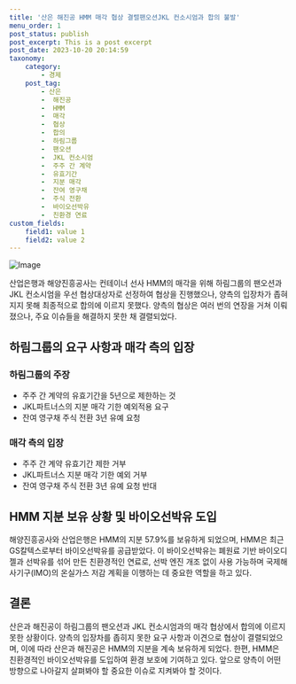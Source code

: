 ```yaml
---
title: '산은 해진공 HMM 매각 협상 결렬팬오션JKL 컨소시엄과 합의 불발'
menu_order: 1
post_status: publish
post_excerpt: This is a post excerpt
post_date: 2023-10-20 20:14:59
taxonomy:
    category:
        - 경제
    post_tag:
        - 산은
        -  해진공
        -  HMM
        -  매각
        -  협상
        -  합의
        -  하림그룹
        -  팬오션
        -  JKL 컨소시엄
        -  주주 간 계약
        -  유효기간
        -  지분 매각
        -  잔여 영구채
        -  주식 전환
        -  바이오선박유
        -  친환경 연료
custom_fields:
    field1: value 1
    field2: value 2
---
```


![Image](https://imgnews.pstatic.net/image/658/2024/02/07/0000065463_001_20240207075301596.jpg?type=w647)


산업은행과 해양진흥공사는 컨테이너 선사 HMM의 매각을 위해 하림그룹의 팬오션과 JKL 컨소시엄을 우선 협상대상자로 선정하여 협상을 진행했으나, 양측의 입장차가 좁혀지지 못해 최종적으로 합의에 이르지 못했다. 양측의 협상은 여러 번의 연장을 거쳐 이뤄졌으나, 주요 이슈들을 해결하지 못한 채 결렬되었다.

## 하림그룹의 요구 사항과 매각 측의 입장

### 하림그룹의 주장
- 주주 간 계약의 유효기간을 5년으로 제한하는 것
- JKL파트너스의 지분 매각 기한 예외적용 요구
- 잔여 영구채 주식 전환 3년 유예 요청

### 매각 측의 입장
- 주주 간 계약 유효기간 제한 거부
- JKL파트너스 지분 매각 기한 예외 거부
- 잔여 영구채 주식 전환 3년 유예 요청 반대

## HMM 지분 보유 상황 및 바이오선박유 도입

해양진흥공사와 산업은행은 HMM의 지분 57.9%를 보유하게 되었으며, HMM은 최근 GS칼텍스로부터 바이오선박유를 공급받았다. 이 바이오선박유는 폐원료 기반 바이오디젤과 선박유를 섞어 만든 친환경적인 연료로, 선박 엔진 개조 없이 사용 가능하며 국제해사기구(IMO)의 온실가스 저감 계획을 이행하는 데 중요한 역할을 하고 있다.

## 결론

산은과 해진공이 하림그룹의 팬오션과 JKL 컨소시엄과의 매각 협상에서 합의에 이르지 못한 상황이다. 양측의 입장차를 좁히지 못한 요구 사항과 이견으로 협상이 결렬되었으며, 이에 따라 산은과 해진공은 HMM의 지분을 계속 보유하게 되었다. 한편, HMM은 친환경적인 바이오선박유를 도입하여 환경 보호에 기여하고 있다. 앞으로 양측이 어떤 방향으로 나아갈지 살펴봐야 할 중요한 이슈로 지켜봐야 할 것이다.

